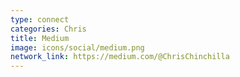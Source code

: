 ```yaml
---
type: connect
categories: Chris
title: Medium
image: icons/social/medium.png
network_link: https://medium.com/@ChrisChinchilla
---
```

